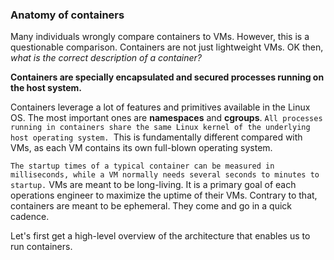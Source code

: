 ### Anatomy of containers

Many individuals wrongly compare containers to VMs. However, this is a questionable comparison. Containers are not just lightweight VMs. OK then, *what is the correct description of a container?*

**Containers are specially encapsulated and secured processes running on the host system.**

Containers leverage a lot of features and primitives available in the Linux OS. The most important ones are **namespaces** and **cgroups**. `All processes running in containers share the same Linux kernel of the underlying host operating system. `This is fundamentally different compared with VMs, as each VM contains its own full-blown operating system.

`The startup times of a typical container can be measured in milliseconds, while a VM normally needs several seconds to minutes to startup.` VMs are meant to be long-living. It is a primary goal of each operations engineer to maximize the uptime of their VMs. Contrary to that, containers are meant to be ephemeral. They come and go in a quick cadence.

Let's first get a high-level overview of the architecture that enables us to run containers.

